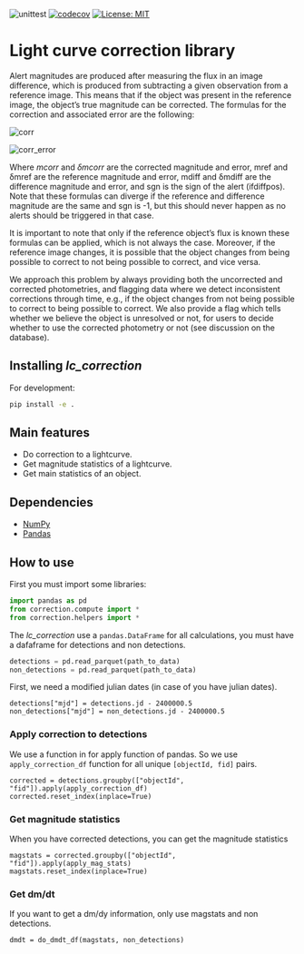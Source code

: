 ![unittest](https://github.com/alercebroker/lc_correction/workflows/unittest/badge.svg?branch=main&event=push)
[![codecov](https://codecov.io/gh/alercebroker/lc_correction/branch/master/graph/badge.svg?token=5C8D7F627W)](https://codecov.io/gh/alercebroker/lc_correction)
[![License: MIT](https://img.shields.io/badge/License-MIT-yellow.svg)](https://github.com/alercebroker/lc_correction/blob/master/LICENSE)

# Light curve correction library

Alert magnitudes are produced after measuring the flux in an image difference, which is produced from subtracting a given observation from a reference image. This means that if the object was present in the reference image, the object’s true magnitude can be corrected. The formulas for the correction and associated error are the following:

![corr](https://alerce-science.s3.amazonaws.com/images/correction.max-1600x900.png)

![corr_error](https://alerce-science.s3.amazonaws.com/images/correction_error.max-1600x900.png)

Where *mcorr* and *δmcorr* are the corrected magnitude and error, mref and δmref are the reference magnitude and error, mdiff and δmdiff are the difference magnitude and error, and sgn is the sign of the alert (ifdiffpos). Note that these formulas can diverge if the reference and difference magnitude are the same and sgn is -1, but this should never happen as no alerts should be triggered in that case.

It is important to note that only if the reference object’s flux is known these formulas can be applied, which is not always the case. Moreover, if the reference image changes, it is possible that the object changes from being possible to correct to not being possible to correct, and vice versa.

We approach this problem by always providing both the uncorrected and corrected photometries, and flagging data where we detect inconsistent corrections through time, e.g., if the object changes from not being possible to correct to being possible to correct. We also provide a flag which tells whether we believe the object is unresolved or not, for users to decide whether to use the corrected photometry or not (see discussion on the database).

## Installing *lc_correction*
For development:

```bash
pip install -e .
```

## Main features

- Do correction to a lightcurve.
- Get magnitude statistics of a lightcurve.
- Get main statistics of an object.

## Dependencies
- [NumPy](https://numpy.org/)
- [Pandas](https://pandas.pydata.org/)


## How to use

First you must import some libraries:

```python
import pandas as pd
from correction.compute import *
from correction.helpers import *
```

The *lc_correction* use a `pandas.DataFrame` for all calculations, you must have a dafaframe for detections and non detections.

```python
detections = pd.read_parquet(path_to_data)
non_detections = pd.read_parquet(path_to_data) 
``` 

First, we need a modified julian dates (in case of you have julian dates).

```
detections["mjd"] = detections.jd - 2400000.5
non_detections["mjd"] = non_detections.jd - 2400000.5
```


### Apply correction to detections
We use a function in for apply function of pandas. So we use `apply_correction_df` function for all unique `[objectId, fid]` pairs.

```
corrected = detections.groupby(["objectId", "fid"]).apply(apply_correction_df)
corrected.reset_index(inplace=True)
```

### Get magnitude statistics
When you have corrected detections, you can get the magnitude statistics

```
magstats = corrected.groupby(["objectId", "fid"]).apply(apply_mag_stats)
magstats.reset_index(inplace=True)
```

### Get dm/dt
If you want to get a dm/dy information, only use magstats and non detections.
```
dmdt = do_dmdt_df(magstats, non_detections)
```


